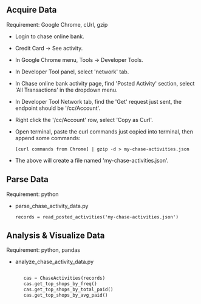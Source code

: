 
## Acquire Data ##
Requirement: Google Chrome, cUrl, gzip

- Login to chase online bank.
- Credit Card -> See activity.
- In Google Chrome menu, Tools -> Developer Tools.
- In Developer Tool panel, select 'network' tab.
- In Chase online bank activity page, find 'Posted Activity' section,
  select 'All Transactions' in the dropdown menu.
- In Developer Tool Network tab, find the 'Get' request just sent,
  the endpoint should be '/cc/Account'.
- Right click the '/cc/Account' row, select 'Copy as Curl'.
- Open terminal, paste the curl commands just copied into terminal,
  then append some commands:

  `[curl commands from Chrome] | gzip -d > my-chase-activities.json`
- The above will create a file named 'my-chase-activities.json'.

## Parse Data ##
Requirement: python

- parse_chase_activity_data.py

  `records = read_posted_activities('my-chase-activities.json')`

## Analysis & Visualize Data ##
Requirement: python, pandas

- analyze_chase_activity_data.py

  ```python

     cas = ChaseActivities(records)
     cas.get_top_shops_by_freq()
     cas.get_top_shops_by_total_paid()
     cas.get_top_shops_by_avg_paid()
     
  ```
